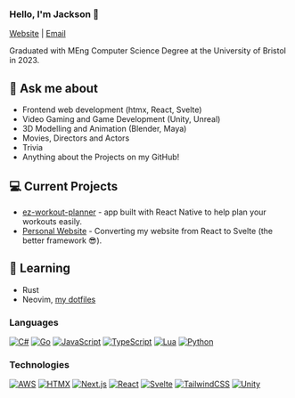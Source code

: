 ### Hello, I'm Jackson 👋

<!--
**JacksonLawrence1/JacksonLawrence1** is a ✨ _special_ ✨ repository because its `README.md` (this file) appears on your GitHub profile.
-->

<p>
<a href="https://jacksonlawrence-portfolio.vercel.app/" target="_blank" rel="noreferrer">Website</a> | <a href="mailto://jplqqz@gmail.com?subject=Hi%20from%20GitHub" target="_blank" rel="noreferrer">Email</a>
</p>

Graduated with MEng Computer Science Degree at the University of Bristol in 2023. 

## 💬 Ask me about
- Frontend web development (htmx, React, Svelte)
- Video Gaming and Game Development (Unity, Unreal)
- 3D Modelling and Animation (Blender, Maya)
- Movies, Directors and Actors
- Trivia
- Anything about the Projects on my GitHub!

## 💻 Current Projects

- <a href="https://github.com/JacksonLawrence1/ez-workout-planner" target="_blank" rel="noreferrer">ez-workout-planner</a> - app built with React Native to help plan your workouts easily.
- <a href="https://github.com/JacksonLawrence1/eportfolio" target="_blank" rel="noreferrer">Personal Website</a> - Converting my website from React to Svelte (the better framework 😎).

## 🏫 Learning

- Rust
- Neovim, [my dotfiles](https://github.com/JacksonLawrence1/nvim-config)

### Languages

[![C#](https://img.shields.io/badge/C%23-%23239120.svg?logo=csharp&logoColor=white)](#)
[![Go](https://img.shields.io/badge/Go-%2300ADD8.svg?&logo=go&logoColor=white)](#)
[![JavaScript](https://img.shields.io/badge/JavaScript-F7DF1E?logo=javascript&logoColor=000)](#)
[![TypeScript](https://img.shields.io/badge/TypeScript-3178C6?logo=typescript&logoColor=fff)](#)
[![Lua](https://img.shields.io/badge/Lua-%232C2D72.svg?logo=lua&logoColor=white)](#)
[![Python](https://img.shields.io/badge/Python-3776AB?logo=python&logoColor=fff)](#)

### Technologies

[![AWS](https://img.shields.io/badge/AWS-%23FF9900.svg?logo=amazon-aws&logoColor=white)](#)
[![HTMX](https://img.shields.io/badge/%3C/%3E%20HTMX-3D72D7?logo=mysl&logoColor=white)](#)
[![Next.js](https://img.shields.io/badge/Next.js-black?logo=next.js&logoColor=white)](#)
[![React](https://img.shields.io/badge/React-%2320232a.svg?logo=react&logoColor=%2361DAFB)](#)
[![Svelte](https://img.shields.io/badge/Svelte-%23f1413d.svg?logo=svelte&logoColor=white)](#)
[![TailwindCSS](https://img.shields.io/badge/Tailwind%20CSS-%2338B2AC.svg?logo=tailwind-css&logoColor=white)](#)
[![Unity](https://img.shields.io/badge/Unity-%23000000.svg?logo=unity&logoColor=white)](#)
